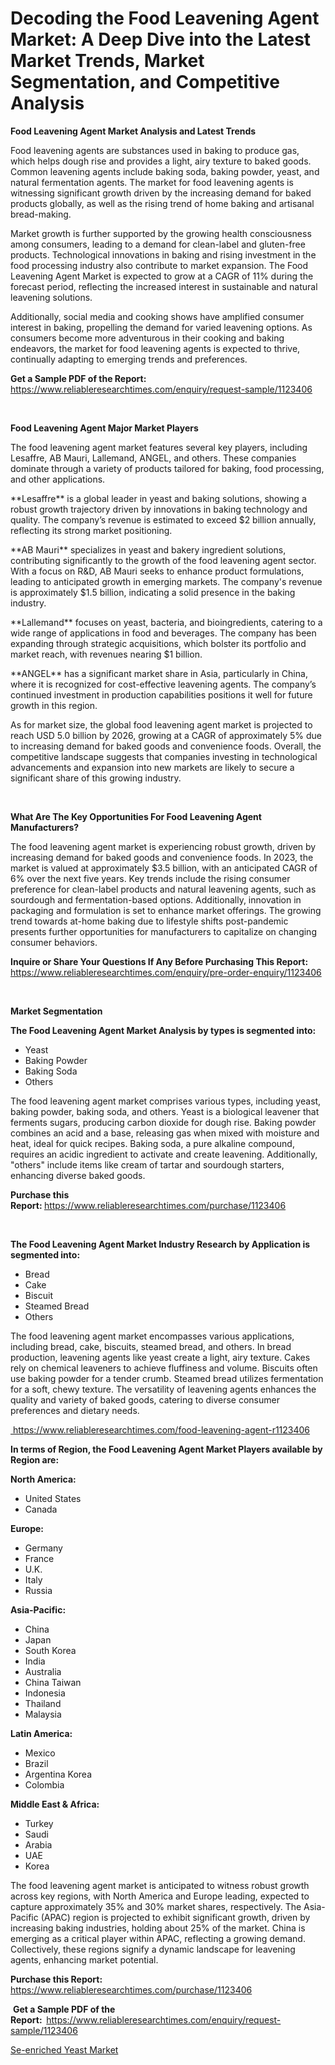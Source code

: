 <p><h1>Decoding the Food Leavening Agent Market: A Deep Dive into the Latest Market Trends, Market Segmentation, and Competitive Analysis</h1></p><p><strong>Food Leavening Agent Market Analysis and Latest Trends</strong></p>
<p><p>Food leavening agents are substances used in baking to produce gas, which helps dough rise and provides a light, airy texture to baked goods. Common leavening agents include baking soda, baking powder, yeast, and natural fermentation agents. The market for food leavening agents is witnessing significant growth driven by the increasing demand for baked products globally, as well as the rising trend of home baking and artisanal bread-making.</p><p>Market growth is further supported by the growing health consciousness among consumers, leading to a demand for clean-label and gluten-free products. Technological innovations in baking and rising investment in the food processing industry also contribute to market expansion. The Food Leavening Agent Market is expected to grow at a CAGR of 11% during the forecast period, reflecting the increased interest in sustainable and natural leavening solutions.</p><p>Additionally, social media and cooking shows have amplified consumer interest in baking, propelling the demand for varied leavening options. As consumers become more adventurous in their cooking and baking endeavors, the market for food leavening agents is expected to thrive, continually adapting to emerging trends and preferences.</p></p>
<p><strong>Get a Sample PDF of the Report:&nbsp;</strong> <a href="https://www.reliableresearchtimes.com/enquiry/request-sample/1123406?utm_campaign=2040&utm_medium=2&utm_source=Github&utm_content=ia&utm_term=15022025&utm_id=food-leavening-agent">https://www.reliableresearchtimes.com/enquiry/request-sample/1123406</a></p>
<p>&nbsp;</p>
<p><strong>Food Leavening Agent Major Market Players</strong></p>
<p><p>The food leavening agent market features several key players, including Lesaffre, AB Mauri, Lallemand, ANGEL, and others. These companies dominate through a variety of products tailored for baking, food processing, and other applications.</p><p>**Lesaffre** is a global leader in yeast and baking solutions, showing a robust growth trajectory driven by innovations in baking technology and quality. The company’s revenue is estimated to exceed $2 billion annually, reflecting its strong market positioning.</p><p>**AB Mauri** specializes in yeast and bakery ingredient solutions, contributing significantly to the growth of the food leavening agent sector. With a focus on R&D, AB Mauri seeks to enhance product formulations, leading to anticipated growth in emerging markets. The company's revenue is approximately $1.5 billion, indicating a solid presence in the baking industry.</p><p>**Lallemand** focuses on yeast, bacteria, and bioingredients, catering to a wide range of applications in food and beverages. The company has been expanding through strategic acquisitions, which bolster its portfolio and market reach, with revenues nearing $1 billion.</p><p>**ANGEL** has a significant market share in Asia, particularly in China, where it is recognized for cost-effective leavening agents. The company’s continued investment in production capabilities positions it well for future growth in this region.</p><p>As for market size, the global food leavening agent market is projected to reach USD 5.0 billion by 2026, growing at a CAGR of approximately 5% due to increasing demand for baked goods and convenience foods. Overall, the competitive landscape suggests that companies investing in technological advancements and expansion into new markets are likely to secure a significant share of this growing industry.</p></p>
<p>&nbsp;</p>
<p><strong>What Are The Key Opportunities For Food Leavening Agent Manufacturers?</strong></p>
<p><p>The food leavening agent market is experiencing robust growth, driven by increasing demand for baked goods and convenience foods. In 2023, the market is valued at approximately $3.5 billion, with an anticipated CAGR of 6% over the next five years. Key trends include the rising consumer preference for clean-label products and natural leavening agents, such as sourdough and fermentation-based options. Additionally, innovation in packaging and formulation is set to enhance market offerings. The growing trend towards at-home baking due to lifestyle shifts post-pandemic presents further opportunities for manufacturers to capitalize on changing consumer behaviors.</p></p>
<p><strong>Inquire or Share Your Questions If Any Before Purchasing This Report:</strong> <a href="https://www.reliableresearchtimes.com/enquiry/pre-order-enquiry/1123406?utm_campaign=2040&utm_medium=2&utm_source=Github&utm_content=ia&utm_term=15022025&utm_id=food-leavening-agent">https://www.reliableresearchtimes.com/enquiry/pre-order-enquiry/1123406</a></p>
<p>&nbsp;</p>
<p><strong>Market Segmentation</strong></p>
<p><strong>The Food Leavening Agent Market Analysis by types is segmented into:</strong></p>
<p><ul><li>Yeast</li><li>Baking Powder</li><li>Baking Soda</li><li>Others</li></ul></p>
<p><p>The food leavening agent market comprises various types, including yeast, baking powder, baking soda, and others. Yeast is a biological leavener that ferments sugars, producing carbon dioxide for dough rise. Baking powder combines an acid and a base, releasing gas when mixed with moisture and heat, ideal for quick recipes. Baking soda, a pure alkaline compound, requires an acidic ingredient to activate and create leavening. Additionally, "others" include items like cream of tartar and sourdough starters, enhancing diverse baked goods.</p></p>
<p><strong>Purchase this Report:&nbsp;</strong><a href="https://www.reliableresearchtimes.com/purchase/1123406?utm_campaign=2040&utm_medium=2&utm_source=Github&utm_content=ia&utm_term=15022025&utm_id=food-leavening-agent">https://www.reliableresearchtimes.com/purchase/1123406</a></p>
<p>&nbsp;</p>
<p><strong>The Food Leavening Agent Market Industry Research by Application is segmented into:</strong></p>
<p><ul><li>Bread</li><li>Cake</li><li>Biscuit</li><li>Steamed Bread</li><li>Others</li></ul></p>
<p><p>The food leavening agent market encompasses various applications, including bread, cake, biscuits, steamed bread, and others. In bread production, leavening agents like yeast create a light, airy texture. Cakes rely on chemical leaveners to achieve fluffiness and volume. Biscuits often use baking powder for a tender crumb. Steamed bread utilizes fermentation for a soft, chewy texture. The versatility of leavening agents enhances the quality and variety of baked goods, catering to diverse consumer preferences and dietary needs.</p></p>
<p><a href="https://www.reliableresearchtimes.com/food-leavening-agent-r1123406?utm_campaign=2040&utm_medium=2&utm_source=Github&utm_content=ia&utm_term=15022025&utm_id=food-leavening-agent">&nbsp;https://www.reliableresearchtimes.com/food-leavening-agent-r1123406</a></p>
<p><strong>In terms of Region, the Food Leavening Agent Market Players available by Region are:</strong></p>
<p>
    <p> <strong> North America: </strong>
        <ul>
            <li>United States</li>
            <li>Canada</li>
        </ul>
        </p> 
    <p> <strong> Europe: </strong>
        <ul>
            <li>Germany</li>
            <li>France</li>
            <li>U.K.</li>
            <li>Italy</li>
            <li>Russia</li>
        </ul>
        </p> 
    <p> <strong> Asia-Pacific: </strong>
        <ul>
            <li>China</li>
            <li>Japan</li>
            <li>South Korea</li>
            <li>India</li>
            <li>Australia</li>
            <li>China Taiwan</li>
            <li>Indonesia</li>
            <li>Thailand</li>
            <li>Malaysia</li>
        </ul>
        </p> 
    <p> <strong> Latin America: </strong>
        <ul>
            <li>Mexico</li>
            <li>Brazil</li>
            <li>Argentina Korea</li>
            <li>Colombia</li>
        </ul>
        </p> 
    <p> <strong> Middle East & Africa: </strong>
        <ul>
            <li>Turkey</li>
            <li>Saudi</li>
            <li>Arabia</li>
            <li>UAE</li>
            <li>Korea</li>
        </ul>
    </p>
    </p>
<p><p>The food leavening agent market is anticipated to witness robust growth across key regions, with North America and Europe leading, expected to capture approximately 35% and 30% market shares, respectively. The Asia-Pacific (APAC) region is projected to exhibit significant growth, driven by increasing baking industries, holding about 25% of the market. China is emerging as a critical player within APAC, reflecting a growing demand. Collectively, these regions signify a dynamic landscape for leavening agents, enhancing market potential.</p></p>
<p><strong>Purchase this Report: </strong><a href="https://www.reliableresearchtimes.com/purchase/1123406?utm_campaign=2040&utm_medium=2&utm_source=Github&utm_content=ia&utm_term=15022025&utm_id=food-leavening-agent">https://www.reliableresearchtimes.com/purchase/1123406</a></p>
<p>&nbsp;<strong>Get a Sample PDF of the Report:&nbsp;&nbsp;</strong><a href="https://www.reliableresearchtimes.com/enquiry/request-sample/1123406?utm_campaign=2040&utm_medium=2&utm_source=Github&utm_content=ia&utm_term=15022025&utm_id=food-leavening-agent">https://www.reliableresearchtimes.com/enquiry/request-sample/1123406</a></p>
<p><strong></strong></p>
<p><p><a href="https://github.com/MonroeBullock54/Market-Research-Report-List-1/blob/main/se-enriched-yeast-market.md?utm_campaign=2040&utm_medium=2&utm_source=Github&utm_content=ia&utm_term=15022025&utm_id=food-leavening-agent">Se-enriched Yeast Market</a></p></p>